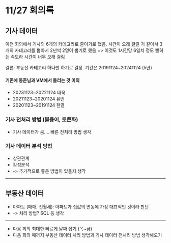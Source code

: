 # 11/27 회의록

## 기사 데이터

이전 회의에서 기사의 6개의 카테고리로 줄이기로 했음.
시간이 오래 걸릴 거 같아서 3개의 카테고리를 뽑아서 2년씩 2명이 뽑기로 했음 
=> 이것도 1시간당 6일치 정도 뽑히는 속도라 시간이 너무 오래 걸림

결론: 부동산 카테고리 하나만 하기로 결정. 기간은 20191124~20241124 (5년)

#### 기존에 동준님과 VM에서 돌리는 것 이외 
- 20231123~20221124 태욱
- 20211123~20201124 유빈
- 20201123~20191124 한결
 
### 기사 전처리 방법 (불용어, 토큰화)
- 기사 데이터가 큼.... 빠른 전처리 방법 생각 

### 기사 데이터 분석 방법
- 상관관계
- 감성분석
- -> 추가적으로 좋은 방법이 있을지 생각
------------------------------------------------------- 

## 부동산 데이터 
- 아파트 (매매, 전월세): 아파트가 집값의 변동에 가장 대표적인 것이라 판단
- -> 처리 방법? SQL 등 생각

------------------------------------------------------- 

- 다음 회의 최대한 빠르게 날짜 잡기 (목~금)
- 다음 회의 때까지 부동산 데이터 처리 방법과 기사 데이터 전처리 방법 생각해오기
